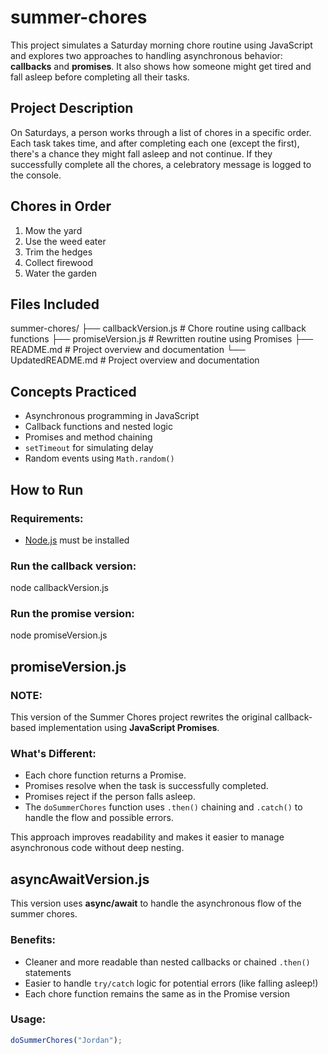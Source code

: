 # summer-chores

This project simulates a Saturday morning chore routine using JavaScript and explores two approaches to handling asynchronous behavior: **callbacks** and **promises**. It also shows how someone might get tired and fall asleep before completing all their tasks.

## Project Description

On Saturdays, a person works through a list of chores in a specific order. Each task takes time, and after completing each one (except the first), there's a chance they might fall asleep and not continue. If they successfully complete all the chores, a celebratory message is logged to the console.

## Chores in Order

1. Mow the yard
2. Use the weed eater
3. Trim the hedges
4. Collect firewood
5. Water the garden

## Files Included

summer-chores/
├── callbackVersion.js # Chore routine using callback functions
├── promiseVersion.js # Rewritten routine using Promises
├── README.md # Project overview and documentation
└── UpdatedREADME.md # Project overview and documentation

## Concepts Practiced

- Asynchronous programming in JavaScript
- Callback functions and nested logic
- Promises and method chaining
- `setTimeout` for simulating delay
- Random events using `Math.random()`

## How to Run

### Requirements:

- [Node.js](https://nodejs.org/) must be installed

### Run the **callback version**:

node callbackVersion.js

### Run the **promise version**:

node promiseVersion.js

## promiseVersion.js

### NOTE:

This version of the Summer Chores project rewrites the original callback-based implementation using **JavaScript Promises**.

### What's Different:

- Each chore function returns a Promise.
- Promises resolve when the task is successfully completed.
- Promises reject if the person falls asleep.
- The `doSummerChores` function uses `.then()` chaining and `.catch()` to handle the flow and possible errors.

This approach improves readability and makes it easier to manage asynchronous code without deep nesting.

## asyncAwaitVersion.js

This version uses **async/await** to handle the asynchronous flow of the summer chores.

### Benefits:

- Cleaner and more readable than nested callbacks or chained `.then()` statements
- Easier to handle `try/catch` logic for potential errors (like falling asleep!)
- Each chore function remains the same as in the Promise version

### Usage:

```js
doSummerChores("Jordan");
```
